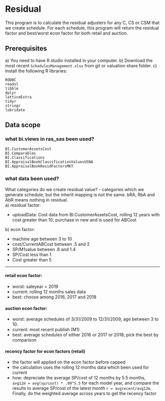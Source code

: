 # Residual
This program is to calculate the residual adjusters for any C, CS or CSM that we create schedule. For each schedule, this program will return the residual factor and best/worst econ factor for both retail and auction.

## Prerequisites
a)  You need to have R studio installed in your computer. 
b)  Download the most recent `SchedulesManagement.xlsx` from git or valuation share folder.
c)  Install the following R libraries:
```
RODBC
readxl
tibble
dplyr
latticeExtra
tidyr
stringr
lubridate
```
## Data scope
### what bi.views in ras_sas been used?
```
BI.CustomerAssetsCost
BI.Comparables
BI.Classifications
BI.AppraisalBookClassificationValuesUSNA
BI.AppraisalBookResidFactorsMKT
```
### what data been used?
What categories do we create residual value? - categories which we generate schedule, but the inherit mapping is not the same. bRA, RbA and AbR means nothing in residual.  
a) residual factor:
- uploadData: Cost data from BI.CustomerAssetsCost, rolling 12 years with cost greater than 10; purchase in new and is used for ABCost

b) econ factor:
- machine age between 3 to 10 
- cost/CurrentABCost between .5 and 2
- SP/M1value between .6 and 1.4
- SP/Cost less than 1
- Cost greater than 5
--------------------------------------
#### retail econ factor:
- worst: saleyear = 2019
- current: rolling 12 months sales data
- best: choose among 2016, 2017 and 2018 

#### auction econ factor:
- worst: average schedules of 3/31/2009 to 12/31/2009, age between 3 to 10.
- current: most recent publish (M1)
- best: average schedules of either 2016 or 2017 or 2018; pick the best by comparison

#### recency factor for econ factors (retail)
- the factor will applied on the econ factor before capped 
- the calculation uses the rolling 12 months data which been used for current
- how: depreciate the average SP/cost of 12 months by 5.5 months, `avg12m = avg(sp/cost) * .99^5.5` for each model year, and compare the results to average SP/cost of the latest month `r = avgrecent/avg12m`. Finally, do the weighted average across years to get the recency factor




